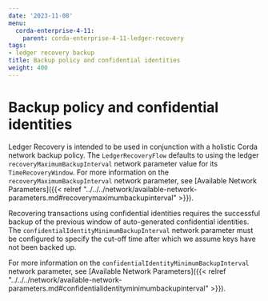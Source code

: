 ```yaml
---
date: '2023-11-08'
menu:
  corda-enterprise-4-11:
    parent: corda-enterprise-4-11-ledger-recovery
tags:
- ledger recovery backup
title: Backup policy and confidential identities
weight: 400
---
```


# Backup policy and confidential identities

Ledger Recovery is intended to be used in conjunction with a holistic Corda network backup policy. The `LedgerRecoveryFlow`
defaults to using the ledger `recoveryMaximumBackupInterval` network parameter value for its `TimeRecoveryWindow`.
For more information on the `recoveryMaximumBackupInterval` network parameter, see
[Available Network Parameters]({{< relref "../../../network/available-network-parameters.md#recoverymaximumbackupinterval" >}}).

Recovering transactions using confidential identities requires the successful backup of the previous window of auto-generated
confidential identities. The `confidentialIdentityMinimumBackupInterval` network parameter must be configured to specify the cut-off time after
which we assume keys have not been backed up.

For more information on the `confidentialIdentityMinimumBackupInterval` network parameter, see
[Available Network Parameters]({{< relref "../../../network/available-network-parameters.md#confidentialidentityminimumbackupinterval" >}}).
